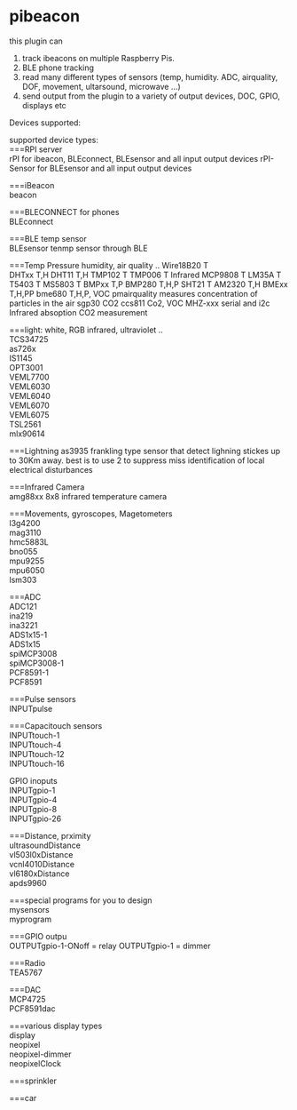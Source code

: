 # pibeacon
this plugin can 
1. track ibeacons on multiple Raspberry Pis. 
2. BLE phone tracking
3. read many different types of sensors (temp, humidity. ADC, airquality, DOF, movement, ultarsound, microwave ...)
4. send output from the plugin to a variety of output devices, DOC, GPIO, displays etc 

Devices supported:  
   
supported device types:    
===RPI server   
rPI         for ibeacon, BLEconnect, BLEsensor and all input output devices
rPI-Sensor  for                      BLEsensor and all input output devices


===iBeacon   
beacon   


===BLECONNECT for phones   
BLEconnect   


===BLE temp sensor    
BLEsensor   tenmp sensor through BLE


===Temp Pressure humidity, air quality ..
Wire18B20  T  
DHTxx      T,H
DHT11      T,H
TMP102     T
TMP006     T Infrared 
MCP9808    T
LM35A      T
T5403      T
MS5803     T
BMPxx      T,P
BMP280     T,H,P
SHT21      T
AM2320     T,H
BMExx      T,H,PP
bme680     T,H,P, VOC
pmairquality   measures concentration of particles in the air
sgp30      CO2
ccs811     Co2, VOC
MHZ-xxx serial and i2c  Infrared absoption CO2 measurement

   
===light: white, RGB infrared, ultraviolet ..    
TCS34725   
as726x   
IS1145   
OPT3001   
VEML7700   
VEML6030   
VEML6040   
VEML6070   
VEML6075   
TSL2561   
mlx90614   

===Lightning
as3935  frankling type sensor that detect lighning stickes  up to 30Km away. best is to use 2 to suppress miss identification of local electrical disturbances

===Infrared Camera    
amg88xx    8x8 infrared temperature camera
   
===Movements, gyroscopes, Magetometers   
l3g4200   
mag3110   
hmc5883L   
bno055   
mpu9255   
mpu6050   
lsm303   
   
===ADC    
ADC121   
ina219   
ina3221   
ADS1x15-1   
ADS1x15   
spiMCP3008   
spiMCP3008-1   
PCF8591-1   
PCF8591   
   
===Pulse sensors    
INPUTpulse   
   
===Capacitouch sensors   
INPUTtouch-1   
INPUTtouch-4   
INPUTtouch-12   
INPUTtouch-16   
   
GPIO inoputs    
INPUTgpio-1   
INPUTgpio-4   
INPUTgpio-8   
INPUTgpio-26   
   
===Distance, prximity    
ultrasoundDistance   
vl503l0xDistance   
vcnl4010Distance   
vl6180xDistance   
apds9960   
   
===special programs for you to design    
mysensors   
myprogram   
   
===GPIO outpu   
OUTPUTgpio-1-ONoff    = relay 
OUTPUTgpio-1          = dimmer
   
===Radio   
TEA5767   
   
===DAC   
MCP4725   
PCF8591dac   
   
===various display types   
display   
neopixel   
neopixel-dimmer   
neopixelClock   
   
===sprinkler   
   
===car   
